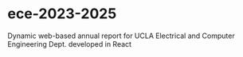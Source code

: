 # ece-2023-2025
 Dynamic web-based annual report for UCLA Electrical and Computer Engineering Dept. developed in React